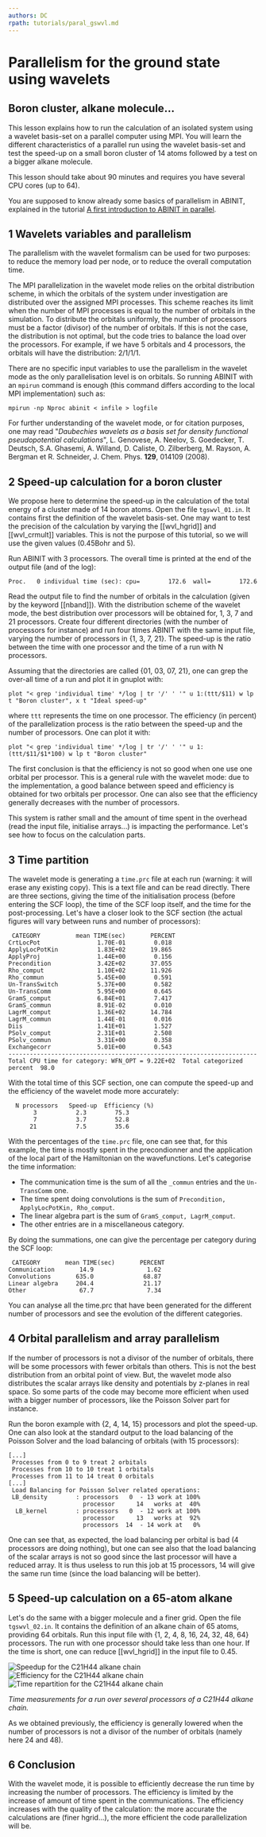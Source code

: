 ```yaml
---
authors: DC
rpath: tutorials/paral_gswvl.md
---
```


# Parallelism for the ground state using wavelets  

## Boron cluster, alkane molecule...  

This lesson explains how to run the calculation of an isolated system using a
wavelet basis-set on a parallel computer using MPI. You will learn the
different characteristics of a parallel run using the wavelet basis-set and
test the speed-up on a small boron cluster of 14 atoms followed by a test on a
bigger alkane molecule.

This lesson should take about 90 minutes and requires you have several CPU
cores (up to 64).

You are supposed to know already some basics of parallelism in ABINIT,
explained in the tutorial [A first introduction to ABINIT in
parallel](lesson_basepar.html).


## 1 Wavelets variables and parallelism

  
The parallelism with the wavelet formalism can be used for two purposes: to
reduce the memory load per node, or to reduce the overall computation time.

The MPI parallelization in the wavelet mode relies on the orbital distribution
scheme, in which the orbitals of the system under investigation are
distributed over the assigned MPI processes. This scheme reaches its limit
when the number of MPI processes is equal to the number of orbitals in the
simulation. To distribute the orbitals uniformly, the number of processors
must be a factor (divisor) of the number of orbitals. If this is not the case,
the distribution is not optimal, but the code tries to balance the load over
the processors. For example, if we have 5 orbitals and 4 processors, the
orbitals will have the distribution: 2/1/1/1.

There are no specific input variables to use the parallelism in the wavelet
mode as the only parallelisation level is on orbitals. So running ABINIT with
an `mpirun` command is enough (this command differs according to the local MPI
implementation) such as:

    
    
    mpirun -np Nproc abinit < infile > logfile
    

For further understanding of the wavelet mode, or for citation purposes, one
may read "_Daubechies wavelets as a basis set for density functional
pseudopotential calculations_", L. Genovese, A. Neelov, S. Goedecker, T.
Deutsch, S.A. Ghasemi, A. Willand, D. Caliste, O. Zilberberg, M. Rayson, A.
Bergman et R. Schneider, J. Chem. Phys. **129**, 014109 (2008).  



## 2 Speed-up calculation for a boron cluster

  
We propose here to determine the speed-up in the calculation of the total
energy of a cluster made of 14 boron atoms. Open the file `tgswvl_01.in`. It
contains first the definition of the wavelet basis-set. One may want to test
the precision of the calculation by varying the [[wvl_hgrid]] and
[[wvl_crmult]] variables. This is not the purpose of this tutorial, so we will
use the given values (0.45Bohr and 5).

Run ABINIT with 3 processors. The overall time is printed at the end of the
output file (and of the log):

    
    
    Proc.   0 individual time (sec): cpu=        172.6  wall=        172.6
    

Read the output file to find the number of orbitals in the calculation (given
by the keyword [[nband]]). With the distribution scheme of the wavelet mode,
the best distribution over processors will be obtained for, 1, 3, 7 and 21
processors. Create four different directories (with the number of processors
for instance) and run four times ABINIT with the same input file, varying the
number of processors in {1, 3, 7, 21}. The speed-up is the ratio between the
time with one processor and the time of a run with N processors.

Assuming that the directories are called {01, 03, 07, 21}, one can grep the
over-all time of a run and plot it in gnuplot with:

    
    
    plot "< grep 'individual time' */log | tr '/' ' '" u 1:(ttt/$11) w lp t "Boron cluster", x t "Ideal speed-up"
    

where `ttt` represents the time on one processor. The efficiency (in percent)
of the parallelization process is the ratio between the speed-up and the
number of processors. One can plot it with:

    
    
    plot "< grep 'individual time' */log | tr '/' ' '" u 1:(ttt/$11/$1*100) w lp t "Boron cluster"
    

The first conclusion is that the efficiency is not so good when one use one
orbital per processor. This is a general rule with the wavelet mode: due to
the implementation, a good balance between speed and efficiency is obtained
for two orbitals per processor. One can also see that the efficiency generally
decreases with the number of processors.

This system is rather small and the amount of time spent in the overhead (read
the input file, initialise arrays...) is impacting the performance. Let's see
how to focus on the calculation parts.



## 3 Time partition

  
The wavelet mode is generating a `time.prc` file at each run (warning: it will
erase any existing copy). This is a text file and can be read directly. There
are three sections, giving the time of the initialisation process (before
entering the SCF loop), the time of the SCF loop itself, and the time for the
post-processing. Let's have a closer look to the SCF section (the actual
figures will vary between runs and number of processors):

    
    
     CATEGORY          mean TIME(sec)       PERCENT
    CrtLocPot                1.70E-01        0.018
    ApplyLocPotKin           1.83E+02       19.865
    ApplyProj                1.44E+00        0.156
    Precondition             3.42E+02       37.055
    Rho_comput               1.10E+02       11.926
    Rho_commun               5.45E+00        0.591
    Un-TransSwitch           5.37E+00        0.582
    Un-TransComm             5.95E+00        0.645
    GramS_comput             6.84E+01        7.417
    GramS_commun             8.91E-02        0.010
    LagrM_comput             1.36E+02       14.784
    LagrM_commun             1.44E-01        0.016
    Diis                     1.41E+01        1.527
    PSolv_comput             2.31E+01        2.508
    PSolv_commun             3.31E+00        0.358
    Exchangecorr             5.01E+00        0.543
    ----------------------------------------------------------------------
    Total CPU time for category: WFN_OPT = 9.22E+02  Total categorized percent  98.0
    

With the total time of this SCF section, one can compute the speed-up and the
efficiency of the wavelet mode more accurately:

    
    
      N processors   Speed-up  Efficiency (%)
           3           2.3        75.3
           7           3.7        52.8
          21           7.5        35.6
    

With the percentages of the `time.prc` file, one can see that, for this
example, the time is mostly spent in the precondionner and the application of
the local part of the Hamiltonian on the wavefunctions. Let's categorise the
time information:

  * The communication time is the sum of all the `_commun` entries and the `Un-TransComm` one.
  * The time spent doing convolutions is the sum of `Precondition, ApplyLocPotKin, Rho_comput`.
  * The linear algebra part is the sum of `GramS_comput, LagrM_comput`.
  * The other entries are in a miscellaneous category.

By doing the summations, one can give the percentage per category during the
SCF loop:

    
    
     CATEGORY       mean TIME(sec)       PERCENT
    Communication       14.9               1.62
    Convolutions       635.0              68.87
    Linear algebra     204.4              21.17
    Other               67.7               7.34
    

You can analyse all the time.prc that have been generated for the different
number of processors and see the evolution of the different categories.



## 4 Orbital parallelism and array parallelism

  
If the number of processors is not a divisor of the number of orbitals, there
will be some processors with fewer orbitals than others. This is not the best
distribution from an orbital point of view. But, the wavelet mode also
distributes the scalar arrays like density and potentials by z-planes in real
space. So some parts of the code may become more efficient when used with a
bigger number of processors, like the Poisson Solver part for instance.

Run the boron example with {2, 4, 14, 15} processors and plot the speed-up.
One can also look at the standard output to the load balancing of the Poisson
Solver and the load balancing of orbitals (with 15 processors):

    
    
    [...]
     Processes from 0 to 9 treat 2 orbitals 
     Processes from 10 to 10 treat 1 orbitals 
     Processes from 11 to 14 treat 0 orbitals 
    [...]
     Load Balancing for Poisson Solver related operations:
     LB_density        : processors   0  - 13 work at 100%
                         processor      14   works at  40%
      LB_kernel        : processors   0  - 12 work at 100%
                         processor      13   works at  92%
                         processors  14  - 14 work at   0%
    

One can see that, as expected, the load balancing per orbital is bad (4
processors are doing nothing), but one can see also that the load balancing of
the scalar arrays is not so good since the last processor will have a reduced
array. It is thus useless to run this job at 15 processors, 14 will give the
same run time (since the load balancing will be better).



## 5 Speed-up calculation on a 65-atom alkane

  
Let's do the same with a bigger molecule and a finer grid. Open the file
`tgswvl_02.in`. It contains the definition of an alkane chain of 65 atoms,
providing 64 orbitals. Run this input file with {1, 2, 4, 8, 16, 24, 32, 48,
64} processors. The run with one processor should take less than one hour. If
the time is short, one can reduce [[wvl_hgrid]] in the input file to 0.45.

![Speedup for the C21H44 alkane
chain](../documents/lesson_paral_gswvl/speedup-C21.png) ![Efficiency for the
C21H44 alkane chain](../documents/lesson_paral_gswvl/efficiency-C21.png)
![Time repartition for the C21H44 alkane
chain](../documents/lesson_paral_gswvl/time-C21.png)

_Time measurements for a run over several processors of a C21H44 alkane
chain._

As we obtained previously, the efficiency is generally lowered when the number
of processors is not a divisor of the number of orbitals (namely here 24 and
48).



## 6 Conclusion

  
With the wavelet mode, it is possible to efficiently decrease the run time by
increasing the number of processors. The efficiency is limited by the increase
of amount of time spent in the communications. The efficiency increases with
the quality of the calculation: the more accurate the calculations are (finer
hgrid...), the more efficient the code parallelization will be.



